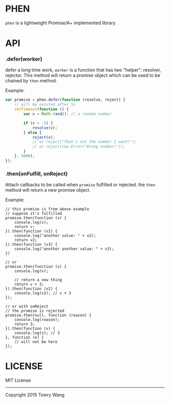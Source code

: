 # PHEN

`phen` is a lightweight Promise/A+ implemented library.

# API 

### .defer(worker)

defer a long time work, `worker` is a function that has two "helper": resolver, rejector. This method will return a promise object which can be used to be chained by `then` method.

Example:
```javascript
var promise = phen.defer(function (resolve, reject) {
	// will be excuted after 5s
	setTimeout(function () {
		var v = Math.rand(); // a random number

		if (v > .5) {
			resolve(v);
		} else {
			reject(v);
			// or reject("That's not the number I want!");
			// or reject(new Error("Wrong number!"));
		}
	}, 5000);
});
```

### .then(onFulfill, onReject)

Attach callbacks to be called when `promise` fulfilled or rejected. the `then` method will return a new promise object.

Example:
```
// this promise is from above example
// suppose it's fulfilled
promise.then(function (v) {
	console.log(v);
	return v;
}).then(function (v2) {
	console.log("another value: " + v2);
	return v2;
}).then(function (v3) {
	console.log("another another value: " + v3);
})

// or 
promise.then(function (v) {
	console.log(v);
	
	// return a new thing
	return v + 3;
}).then(function (v2) {
	console.log(v2); // v + 3
});

// or with onReject
// the promise is rejected
promise.then(null, function (reason) {
	console.log(reason);
	return 3;
}).then(function (v) {
	console.log(v); // 3
}, function (e) {
	// will not be here
});
```

# LICENSE

MIT License

---

Copyright 2015 Towry Wang
